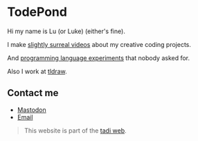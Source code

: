 # TodePond

Hi my name is Lu (or Luke) (either's fine).

I make [slightly surreal videos](https://youtube.com/@TodePond) about my creative coding projects.

And [programming language experiments](https://github.com/TodePond) that nobody asked for.

Also I work at [tldraw](https://tldraw.com).

## Contact me

* [Mastodon](https://)
* [Email](mailto:todepond@gmail.com)

> This website is part of the [tadi web](https://tadiweb.com).
